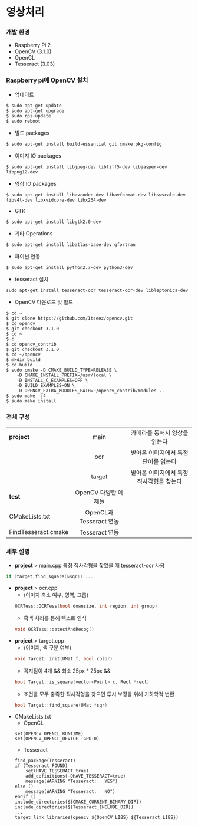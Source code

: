 # 영상처리
### 개발 환경
- Raspberry Pi 2
- OpenCV (3.1.0)
- OpenCL
- Tesseract (3.03)

###  Raspberry pi에 OpenCV 설치
- 업데이트
```
$ sudo apt-get update
$ sudo apt-get upgrade
$ sudo rpi-update
$ sudo reboot
```
- 빌드 packages
```
$ sudo apt-get install build-essential git cmake pkg-config
```
- 이미지 IO packages
```
$ sudo apt-get install libjpeg-dev libtiff5-dev libjasper-dev libpng12-dev
```
- 영상 IO packages
```
$ sudo apt-get install libavcodec-dev libavformat-dev libswscale-dev libv4l-dev libxvidcore-dev libx264-dev
```
- GTK
```
$ sudo apt-get install libgtk2.0-dev
```
- 기타 Operations
```
$ sudo apt-get install libatlas-base-dev gfortran
```
- 파이썬 연동
```
$ sudo apt-get install python2.7-dev python3-dev
```
- tesseract 설치
```
sudo apt-get install tesseract-ocr tesseract-ocr-dev libleptonica-dev
```
- OpenCV 다운로드 및 빌드
```
$ cd ~
$ git clone https://github.com/Itseez/opencv.git
$ cd opencv
$ git checkout 3.1.0
$ cd ~
$ c
$ cd opencv_contrib
$ git checkout 3.1.0
$ cd ~/opencv
$ mkdir build
$ cd build
$ sudo cmake -D CMAKE_BUILD_TYPE=RELEASE \
    -D CMAKE_INSTALL_PREFIX=/usr/local \
    -D INSTALL_C_EXAMPLES=OFF \
    -D BUILD_EXAMPLES=ON \
    -D OPENCV_EXTRA_MODULES_PATH=~/opencv_contrib/modules ..
$ sudo make -j4
$ sudo make install
```

### 전체 구성
| | | |
| ------------- |:-------------:|:-------------:|
|**project**|main|카메라를 통해서 영상을 읽는다|
| |ocr|받아온 이미지에서 특정 단어를 읽는다|
| |target|받아온 이미지에서 특정 직사각형을 찾는다|
|**test**|OpenCV 다양한 예제들 ||
|CMakeLists.txt|OpenCL과 Tesseract 연동||
|FindTesseract.cmake|Tesseract 연동||

### 세부 설명
- **project** > main.cpp
특정 직사각형을 찾았을 때 tesseract-ocr 사용
``` cpp
if (target.find_square(&sqr)) ...
```
- **project** > ocr.cpp
    - (이미지 축소 여부, 영역, 그룹)
    ``` cpp
    OCRTess::OCRTess(bool downsize, int region, int group)
    ```
    - 흑백 처리를 통해 텍스트 인식
    ``` cpp
    void OCRTess::detectAndRecog()
    ```
- **project** > target.cpp
    - (이미지, 색 구분 여부)
    ``` cpp
    void Target::init(UMat f, bool color)
    ```
    - 꼭지점이 4개 && 최소 25px * 25px && 
    ``` cpp
    bool Target::is_square(vector<Point> c, Rect *rect)
    ```
    - 조건을 모두 충족한 직사각형을 찾으면 투시 보정을 위해 기하학적 변환
    ``` cpp
    bool Target::find_square(UMat *sqr)
    ```
- CMakeLists.txt
    - OpenCL
    ```
    set(OPENCV_OPENCL_RUNTIME)
    set(OPENCV_OPENCL_DEVICE :GPU:0)
    ```
    - Tesseract
    ```
    find_package(Tesseract)
    if (Tesseract_FOUND)
        set(HAVE_TESSERACT true)
        add_definitions(-DHAVE_TESSERACT=true)
        message(WARNING "Tesseract:   YES")
    else ()
        message(WARNING "Tesseract:   NO")
    endif ()
    include_directories(${CMAKE_CURRENT_BINARY_DIR})
    include_directories(${Tesseract_INCLUDE_DIR})
    ... 
    target_link_libraries(opencv ${OpenCV_LIBS} ${Tesseract_LIBS})
    ```